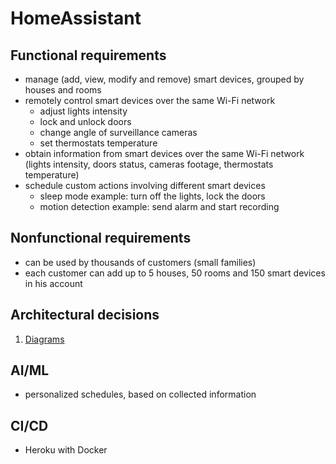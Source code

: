 # HomeAssistant
## Functional requirements
 - manage (add, view, modify and remove) smart devices, grouped by houses and rooms  
 - remotely control smart devices over the same Wi-Fi network  
	- adjust lights intensity  
	- lock and unlock doors  
	- change angle of surveillance cameras  
	- set thermostats temperature  
 - obtain information from smart devices over the same Wi-Fi network (lights intensity, doors status, cameras footage, thermostats temperature)  
 - schedule custom actions involving different smart devices  
	 - sleep mode example: turn off the lights, lock the doors  
	 - motion detection example: send alarm and start recording
## Nonfunctional requirements
- can be used by thousands of customers (small families)  
- each customer can add up to 5 houses, 50 rooms and 150 smart devices in his account
## Architectural decisions
1. [Diagrams](https://github.com/georgiana-ojoc/HomeAssistant/tree/documentation/Diagrams/1)
## AI/ML
 - personalized schedules, based on collected information
## CI/CD
 - Heroku with Docker
